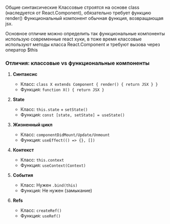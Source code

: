 
Общие синтаксические
Классовые строятся на основе class (наследуется от React.Component), обязательно требует функцию render()
Функциональный компонент обычная функция, возвращающая jsx.

Основное отличие можно определить так функциональные компоненты использую современные react хуки, в тоже время классовые используют методы класса React.Component и требуют вызова через оператор $this

### Отличия: классовые vs функциональные компоненты  
1. **Синтаксис**  
   - Класс: `class X extends Component { render() { return JSX } }`  
   - Функция: `function X() { return JSX }`  

2. **State**  
   - Класс: `this.state` + `setState()`  
   - Функция: `const [state, setState] = useState()`  

3. **Жизненный цикл**  
   - Класс: `componentDidMount/Update/Unmount`  
   - Функция: `useEffect(() => {}, [])`  

4. **Контекст**  
   - Класс: `this.context`  
   - Функция: `useContext(Context)`  

5. **События**  
   - Класс: Нужен `.bind(this)`  
   - Функция: Не нужен (замыкание)  

6. **Refs**  
   - Класс: `createRef()`  
   - Функция: `useRef()`
